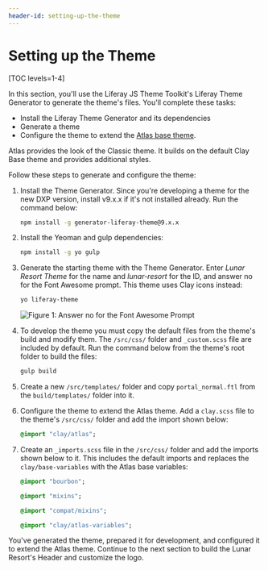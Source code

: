 ```yaml
---
header-id: setting-up-the-theme
---
```


# Setting up the Theme

[TOC levels=1-4]

In this section, you'll use the Liferay JS Theme Toolkit's Liferay Theme 
Generator to generate the theme's files. You'll complete these tasks:

- Install the Liferay Theme Generator and its dependencies
- Generate a theme
- Configure the theme to extend the [Atlas base theme](/docs/7-2/frameworks/-/knowledge_base/f/customizing-atlas-and-clay-base-themes). 

Atlas provides the look of the Classic theme. It builds on the default Clay Base 
theme and provides additional styles.

Follow these steps to generate and configure the theme:

1.  Install the Theme Generator. Since you're developing a theme for 
    the new DXP version, install v9.x.x if it's not installed already. Run the command 
    below:

    ```bash    
    npm install -g generator-liferay-theme@9.x.x
    ```

2.  Install the Yeoman and gulp dependencies:

    ```bash
    npm install -g yo gulp
    ```
    
3.  Generate the starting theme with the Theme Generator. Enter 
    *Lunar Resort Theme* for the name and *lunar-resort* for the ID, and answer 
    no for the Font Awesome prompt. This theme uses Clay icons instead:

    ```bash
    yo liferay-theme
    ```

    ![Figure 1: Answer no for the Font Awesome Prompt](../../images/theme-tutorial-yeoman-prompt.png)

4.  To develop the theme you must copy the default files from the theme's build 
    and modify them. The `/src/css/` folder and `_custom.scss` file are included 
    by default. Run the command below from the theme's root folder to 
    build the files:
    
    ```bash
    gulp build
    ```
    
5.  Create a new `/src/templates/` folder and copy `portal_normal.ftl` from the 
    `build/templates/` folder into it.

6.  Configure the theme to extend the Atlas theme. Add a `clay.scss` file to the 
    theme's `/src/css/` folder and add the import shown below:
    
    ```sass
    @import "clay/atlas";
    ```
    
7.  Create an `_imports.scss` file in the `/src/css/` folder and add the imports 
    shown below to it. This includes the default imports and replaces the 
    `clay/base-variables` with the Atlas base variables:

    ```sass
    @import "bourbon";

    @import "mixins";

    @import "compat/mixins";

    @import "clay/atlas-variables";
    ```

You've generated the theme, prepared it for development, and configured it to 
extend the Atlas theme. Continue to the next section to build the Lunar Resort's 
Header and customize the logo. 
